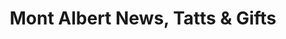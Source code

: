 ---
title: "Mont Albert News, Tatts & Gifts"
url: /mont-albert/mont-albert-news-tatts-and-gifts/
shop: kiosk
---